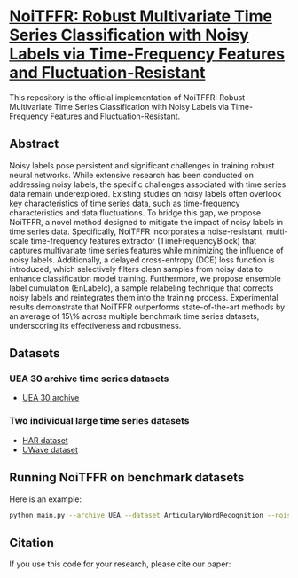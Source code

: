 <a href="URL" target="[[https://github.com/JingGu-hub/NoiSFluc]()](https://anonymous.4open.science/r/NoiTFFR)"><h1>NoiTFFR: Robust Multivariate Time Series Classification with Noisy Labels via Time-Frequency Features and Fluctuation-Resistant</h1></a>
This repository is the official implementation of NoiTFFR: Robust Multivariate Time Series Classification with Noisy Labels via Time-Frequency Features and Fluctuation-Resistant.

<h2>Abstract</h2>
Noisy labels pose persistent and significant challenges in training robust neural networks. While extensive research has been conducted on addressing noisy labels, the specific challenges associated with time series data remain underexplored. Existing studies on noisy labels often overlook key characteristics of time series data, such as time-frequency characteristics and data fluctuations. To bridge this gap, we propose NoiTFFR, a novel method designed to mitigate the impact of noisy labels in time series data. Specifically, NoiTFFR incorporates a noise-resistant, multi-scale time-frequency features extractor (TimeFrequencyBlock) that captures multivariate time series features while minimizing the influence of noisy labels. Additionally, a delayed cross-entropy (DCE) loss function is introduced, which selectively filters clean samples from noisy data to enhance classification model training. Furthermore, we propose ensemble label cumulation (EnLabelc), a sample relabeling technique that corrects noisy labels and reintegrates them into the training process. Experimental results demonstrate that NoiTFFR outperforms state-of-the-art methods by an average of 15\% across multiple benchmark time series datasets, underscoring its effectiveness and robustness. 

<h2>Datasets</h2>
<h3>UEA 30 archive time series datasets</h3>

* <a href="https://www.timeseriesclassification.com/dataset.php" target="_blank">UEA 30 archive</a>

<h3>Two individual large time series datasets</h3>

* <a href="http://archive.ics.uci.edu/ml" target="_blank">HAR dataset</a>
* <a href="https://www.mustafabaydogan.com/research/time-series-data-mining/symbolic-representations-for-multivariate-time-series-classification-smts/" target="_blank">UWave dataset</a>

<h2>Running NoiTFFR on benchmark datasets</h2>
Here is an example:

```bash
python main.py --archive UEA --dataset ArticularyWordRecognition --noise_type symmetric --label_noise_rate 0.5
```

<h2>Citation</h2>
If you use this code for your research, please cite our paper:
